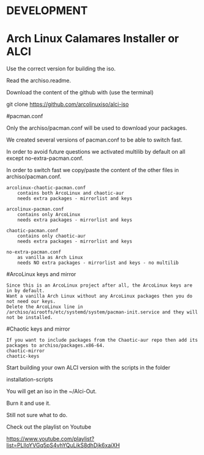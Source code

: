 # DEVELOPMENT

# Arch Linux Calamares Installer or ALCI

Use the correct version for building the iso.

Read the archiso.readme.

Download the content of the github with (use the terminal)

git clone https://github.com/arcolinuxiso/alci-iso

#pacman.conf

Only the archiso/pacman.conf will be used to download your packages.

We created several versions of pacman.conf to be able to switch fast.

In order to avoid future questions we activated multilib by default on all except no-extra-pacman.conf.

In order to switch fast we copy/paste the content of the other files in archiso/pacman.conf.

    arcolinux-chaotic-pacman.conf
        contains both ArcoLinux and chaotic-aur
        needs extra packages - mirrorlist and keys

    arcolinux-pacman.conf
        contains only ArcoLinux
        needs extra packages - mirrorlist and keys

    chaotic-pacman.conf
        contains only chaotic-aur
        needs extra packages - mirrorlist and keys

    no-extra-pacman.conf
        as vanilla as Arch Linux
        needs NO extra packages - mirrorlist and keys - no multilib



#ArcoLinux keys and mirror

    Since this is an ArcoLinux project after all, the ArcoLinux keys are in by default.
    Want a vanilla Arch Linux without any ArcoLinux packages then you do not need our keys.
    Delete the ArcoLinux line in /archiso/airootfs/etc/systemd/system/pacman-init.service and they will not be installed.

#Chaotic keys and mirror

	If you want to include packages from the Chaotic-aur repo then add its packages to archiso/packages.x86-64.
    chaotic-mirror
    chaotic-keys


Start building your own ALCI version with the scripts in the folder

installation-scripts

You will get an iso in the ~/Alci-Out.

Burn it and use it.

Still not sure what to do.

Check out the playlist on Youtube

https://www.youtube.com/playlist?list=PLlloYVGq5pS4vhYQuLikS8dhDjk6xaiXH
